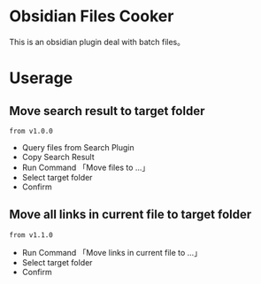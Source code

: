 # Obsidian Files Cooker

This is an obsidian plugin deal with batch files。

# Userage

## Move search result to target folder
`from v1.0.0`
- Query files from Search Plugin
- Copy Search Result
- Run Command 「Move files to ...」
- Select target folder
- Confirm

## Move all links in current file to target folder
`from v1.1.0`
- Run Command 「Move links in current file to ...」
- Select target folder
- Confirm